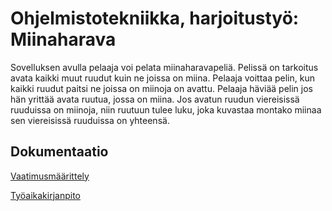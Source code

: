 # **Ohjelmistotekniikka, harjoitustyö: Miinaharava**

Sovelluksen avulla pelaaja voi pelata miinaharavapeliä. Pelissä on tarkoitus avata kaikki muut ruudut kuin ne joissa on miina. Pelaaja voittaa pelin, kun kaikki ruudut paitsi ne joissa on miinoja on avattu. Pelaaja häviää pelin jos hän yrittää avata ruutua, jossa on miina. Jos avatun ruudun viereisissä ruuduissa on miinoja, niin ruutuun tulee luku, joka kuvastaa montako miinaa sen viereisissä ruuduissa on yhteensä.


## Dokumentaatio

[Vaatimusmäärittely](https://github.com/jullebli/ot-harjoitustyo/blob/master/dokumentaatio/vaatimusmaarittely.md)

[Työaikakirjanpito](https://github.com/jullebli/ot-harjoitustyo/blob/master/dokumentaatio/tuntikirjanpito.md)

